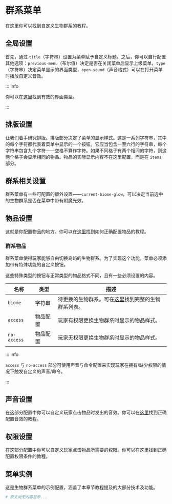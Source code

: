 # 群系菜单

在这里你可以找到自定义生物群系的教程。

## 全局设置

首先，通过 `title`（字符串）设置为菜单赋予自定义标题。之后，你可以自行配置其他选项：`previous-menu`（布尔值）决定是否在关闭菜单后显示上级菜单，`type`（字符串）决定菜单显示的界面类型，`open-sound`（声音格式）可以在打开菜单时播放自定义音效。

::: info

你可以在[这里](https://hub.spigotmc.org/javadocs/bukkit/org/bukkit/event/inventory/InventoryType.html)找到有效的界面类型。

:::

## 排版设置

让我们着手研究排版。排版部分决定了菜单的显示样式。这是一系列字符串，其中的每个字符都代表着菜单中显示的一个按钮。它应当包含一至六行的字符串，每个字符串包含九个字符——空格不算作字符。如果不同格子有两个相同的字符，则这两个格子会显示相同的物品。物品的实际显示内容不在这里配置，而是在 `items` 部分。

## 群系相关设置

群系菜单有一些可配置的额外设置——`current-biome-glow`，可以决定当前选中的生物群系是否在菜单中带有附魔光效。

## 物品设置

这就是你配置物品的地方。你可以在[这里](overview.menus.md#编辑菜单内的物品)找到如何正确配置物品的教程。

### 群系物品

群系菜单使得玩家能够自由切换岛屿的生物群系。为了实现这个功能，菜单必须添加带有特殊功能的自定义按钮。

这些特殊类型的按钮与正常类型的物品格式不同，且有一些必须设置的内容。

|名称|类型|描述|
|---|---|---|
|`biome`|字符串|待更换的生物群系。可在[这里](https://hub.spigotmc.org/javadocs/spigot/org/bukkit/block/Biome.html)找到完整的生物群系列表。|
|`access`|物品配置|玩家有权限更换生物群系时显示的物品样式。|
|`no-access`|物品配置|玩家无权限更换生物群系时显示的物品样式。|


::: info

`access` 与 `no-access` 部分可使用声音与命令配置来实现玩家在拥有/缺少权限的情况下触发自定义的声音/命令。

:::

## 声音设置

在这部分配置中你可以自定义玩家点击物品时发出的音效。你可以在[这里](overview.menus.md#物品音效)找到正确配置音效的教程。

## 权限设置

在这部分配置中你可以自定义玩家点击物品所需要的权限。你可以在[这里](overview.menus.md#权限部分)找到正确配置权限条件的教程。

## 菜单实例

这是生物群系菜单的示例配置，涵盖了本章节教程提及的大部分技术及功能。

``` YAML
# 原文尚无内容显示...
```

<!-- 未完成：

     原因：缺少原文的代码片段。
 -->